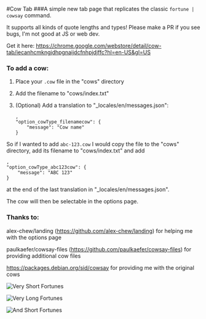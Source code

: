 #Cow Tab
###A simple new tab page that replicates the classic `fortune | cowsay` command.

It supports all kinds of quote lengths and types! Please make a PR if you see bugs, I'm not good at JS or web dev.

Get it here: https://chrome.google.com/webstore/detail/cow-tab/iecanhcmkngjdhpgnaijdcfnhpjdjffc?hl=en-US&gl=US

### To add a cow:
 1. Place your `.cow` file in the "cows" directory
 2. Add the filename to "cows/index.txt"
 3. (Optional) Add a translation to "\_locales/en/messages.json":

        ,
        "option_cowType_filenamecow": {
            "message": "Cow name"
        }

So if I wanted to add `abc-123.cow` I would copy the file to the "cows" directory, add its filename to "cows/index.txt" and add

	,
	"option_cowType_abc123cow": {
		"message": "ABC 123"
	}
at the end of the last translation in "\_locales/en/messages.json".

The cow will then be selectable in the options page.

### Thanks to:
alex-chew/landing (https://github.com/alex-chew/landing) for helping me with the options page

paulkaefer/cowsay-files (https://github.com/paulkaefer/cowsay-files) for providing additional cow files

https://packages.debian.org/sid/cowsay for providing me with the original cows

![Very Short Fortunes](http://i.imgur.com/G1ceOgX.png)

![Very Long Fortunes](http://i.imgur.com/3yEe3Eg.png)

![And Short Fortunes](http://i.imgur.com/5cT3DBp.png)
